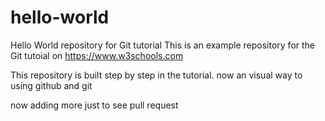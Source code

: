# hello-world
Hello World repository for Git tutorial
This is an example repository for the Git tutoial on https://www.w3schools.com

This repository is built step by step in the tutorial.
now an visual way to using github and git 

now adding more just to see pull request

